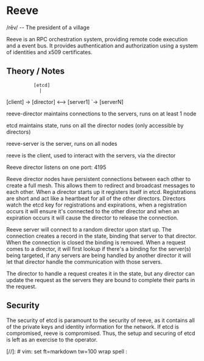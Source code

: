 Reeve
=====

/rēv/ -- The president of a village

Reeve is an RPC orchestration system, providing remote code execution and a event bus.  It provides
authentication and authorization using a system of identities and x509 certificates.


Theory / Notes
--------------

              [etcd]
                |
[client] -> [director] <--> [server1]
                        `-> [serverN]

reeve-director maintains connections to the servers, runs on at least 1 node

etcd maintains state, runs on all the director nodes (only accessible by directors)

reeve-server is the server, runs on all nodes

reeve is the client, used to interact with the servers, via the director

Reeve director listens on one port: 4195


Reeve director nodes have persistent connections between each other to create a full mesh.  This
allows them to redirect and broadcast messages to each other.  When a director starts up it
registers itself in etcd.  Registrations are short and act like a heartbeat for all of the other
directors.  Directors watch the etcd key for registrations and expirations, when a registration
occurs it will ensure it's connected to the other director and when an expiration occurs it will
cause the director to release the connection.

Reeve server will connect to a random director upon start up.  The connection creates a record in
the state, binding that server to that director.  When the connection is closed the binding is
removed.  When a request comes to a director, it will first lookup if there's a binding for the
server(s) being targeted, if any servers are being handled by another director it will let that
director handle the communication with those servers.

The director to handle a request creates it in the state, but any director can update the request as
the servers they are bound to complete their parts in the request.


Security
--------

The security of etcd is paramount to the security of reeve, as it contains all of the private keys
and identity information for the network.  If etcd is compromised, reeve is compromised.  Thus, the
setup and securing of etcd is left as an exercise to the operator.

[//]: # vim: set ft=markdown tw=100 wrap spell :
